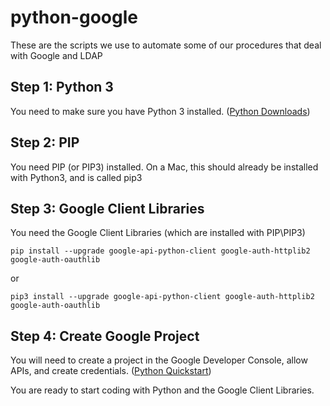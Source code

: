 # python-google
These are the scripts we use to automate some of our procedures that deal with Google and LDAP

## Step 1: Python 3
You need to make sure you have Python 3 installed. 
([Python Downloads](https://www.python.org/downloads/))

## Step 2: PIP
You need PIP (or PIP3) installed.  On a Mac, this should already be installed with Python3, and is called pip3

## Step 3: Google Client Libraries
You need the Google Client Libraries (which are installed with PIP\PIP3)
```
pip install --upgrade google-api-python-client google-auth-httplib2 google-auth-oauthlib
```
or
```
pip3 install --upgrade google-api-python-client google-auth-httplib2 google-auth-oauthlib
```

## Step 4: Create Google Project
You will need to create a project in the Google Developer Console, allow APIs, and create credentials.
([Python Quickstart](https://developers.google.com/admin-sdk/directory/v1/quickstart/python))

You are ready to start coding with Python and the Google Client Libraries.
